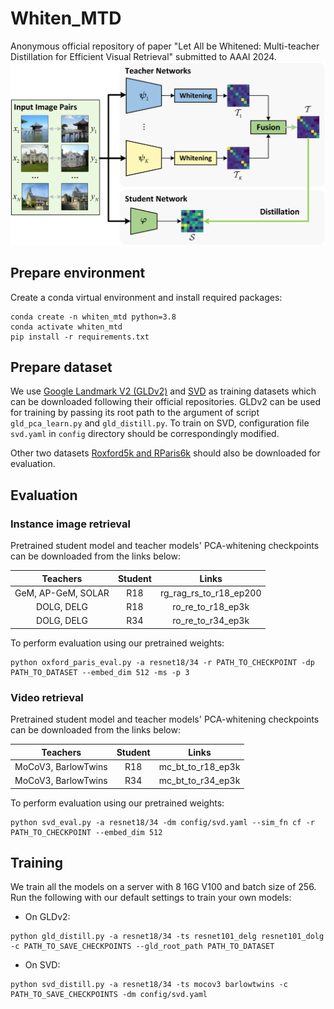 # Whiten_MTD
Anonymous official repository of paper "Let All be Whitened: Multi-teacher Distillation for Efficient Visual Retrieval" submitted to AAAI 2024.
![teaser](assets/teaser.png)

## Prepare environment
Create a conda virtual environment and install required packages:
```shell
conda create -n whiten_mtd python=3.8
conda activate whiten_mtd
pip install -r requirements.txt
```

## Prepare dataset
We use [Google Landmark V2 (GLDv2)](https://github.com/cvdfoundation/google-landmark) and [SVD](https://svdbase.github.io/) as training datasets which can be downloaded following their official repositories. GLDv2 can be used for training by passing its root path to the argument of script ```gld_pca_learn.py``` and ```gld_distill.py```. To train on SVD, configuration file ```svd.yaml``` in ```config``` directory should be correspondingly modified.

Other two datasets [Roxford5k and RParis6k](http://cmp.felk.cvut.cz/revisitop/) should also be downloaded for evaluation.

## Evaluation
### Instance image retrieval
Pretrained student model and teacher models' PCA-whitening checkpoints can be downloaded from the links below:

| Teachers | Student | Links |
| :-: | :-: | :-: |
| GeM, AP-GeM, SOLAR | R18 | rg_rag_rs_to_r18_ep200 |
| DOLG, DELG | R18 | ro_re_to_r18_ep3k |
| DOLG, DELG | R34 | ro_re_to_r34_ep3k |
To perform evaluation using our pretrained weights:
```shell
python oxford_paris_eval.py -a resnet18/34 -r PATH_TO_CHECKPOINT -dp PATH_TO_DATASET --embed_dim 512 -ms -p 3
```

### Video retrieval
Pretrained student model and teacher models' PCA-whitening checkpoints can be downloaded from the links below:

| Teachers | Student | Links |
| :-: | :-: | :-: |
| MoCoV3, BarlowTwins | R18 | mc_bt_to_r18_ep3k |
| MoCoV3, BarlowTwins | R34 | mc_bt_to_r34_ep3k |
To perform evaluation using our pretrained weights:
```shell
python svd_eval.py -a resnet18/34 -dm config/svd.yaml --sim_fn cf -r PATH_TO_CHECKPOINT --embed_dim 512
```

## Training
We train all the models on a server with 8 16G V100 and batch size of 256. Run the following with our default settings to train your own models:

- On GLDv2:
```shell
python gld_distill.py -a resnet18/34 -ts resnet101_delg resnet101_dolg -c PATH_TO_SAVE_CHECKPOINTS --gld_root_path PATH_TO_DATASET
```
- On SVD:
```shell
python svd_distill.py -a resnet18/34 -ts mocov3 barlowtwins -c PATH_TO_SAVE_CHECKPOINTS -dm config/svd.yaml 
```